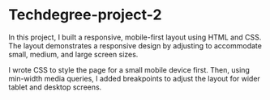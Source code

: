 # Techdegree-project-2
In this project, I built a responsive, mobile-first layout using HTML and CSS. The layout demonstrates a responsive design by adjusting to accommodate small, medium, and large screen sizes.

I wrote CSS to style the page for a small mobile device first. Then, using min-width media queries, I added breakpoints to adjust the layout for wider tablet and desktop screens.

